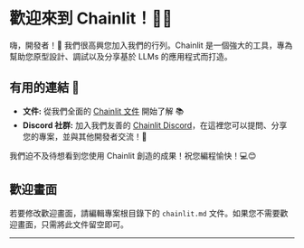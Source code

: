 <!--
CO_OP_TRANSLATOR_METADATA:
{
  "original_hash": "c49526c7abc56b0b5f1e835c1739f18e",
  "translation_date": "2025-09-24T09:56:49+00:00",
  "source_file": "Module08/chainlit.md",
  "language_code": "tw"
}
-->
# 歡迎來到 Chainlit！🚀🤖

嗨，開發者！👋 我們很高興您加入我們的行列。Chainlit 是一個強大的工具，專為幫助您原型設計、調試以及分享基於 LLMs 的應用程式而打造。

## 有用的連結 🔗

- **文件:** 從我們全面的 [Chainlit 文件](https://docs.chainlit.io) 開始了解 📚
- **Discord 社群:** 加入我們友善的 [Chainlit Discord](https://discord.gg/k73SQ3FyUh)，在這裡您可以提問、分享您的專案，並與其他開發者交流！💬

我們迫不及待想看到您使用 Chainlit 創造的成果！祝您編程愉快！💻😊

## 歡迎畫面

若要修改歡迎畫面，請編輯專案根目錄下的 `chainlit.md` 文件。如果您不需要歡迎畫面，只需將此文件留空即可。

---

